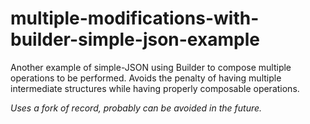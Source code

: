 # multiple-modifications-with-builder-simple-json-example

Another example of simple-JSON using Builder to compose multiple operations to be performed. Avoids the penalty of having multiple intermediate structures while having properly composable operations.

*Uses a fork of record, probably can be avoided in the future.*
